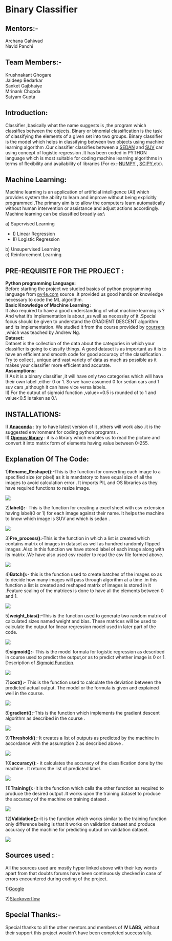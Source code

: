 # Binary  Classifier
## Mentors:- 
Archana Gahiwad\
Navid Panchi

##  Team Members:- 
Krushnakant Ghogare\
Jaideep Bedarkar             
Sanket Gajbhaiye\
Mrinank Chopda\
Satyam Gupta

## Introduction:
Classifier ,basically what the name suggests is ,the program which classifies between 
the objects. Binary or binomial classification is the task of classifying the elements of a given set into two groups. Binary classifier is the model which helps in classifying between two objects using machine learning algorithm .Our classifier classifies between a [SEDAN](https://www.cartrade.com/new-cars/sedan-cars/best-sedans-in-india) and [SUV](https://www.cartrade.com/new-cars/suv-cars/best-suvs-in-india) car using concept of logistic regression .It has been coded in PYTHON language which is most suitable for coding machine learning algorithms in terms of flexibility and availability of libraries (For ex:-[NUMPY](http://www.numpy.org/) ,   [SCIPY](https://www.scipy.org/),etc). 

## Machine Learning:
Machine learning is an application of  artificial intelligence (AI) which provides system the ability to learn and improve without being explicitly programmed .The primary aim is to allow the computers learn automatically without human intervention or assistance and adjust actions accordingly. Machine learning can be classified broadly  as:\

a) Supervised Learning
- I) Linear Regression
- II) Logistic Regression
                                            
b) Unsupervised Learning\
c) Reinforcement Learning

## PRE-REQUISITE FOR THE PROJECT :
**Python programming Language:**\
Before starting the project we studied basics of python programming language from 
[py4e.com](https://www.py4e.com/lessons) source .It provided us good hands on  knowledge necessary to code the ML algorithm.\
**Basic Knowledge of Machine Learning :**\
It also required to have a good understanding of what machine learning is ?
And what it’s implementation is about ,as well as necessity of it .Special focus
should be  given to understand the GRADIENT DESCENT algorithm and its implementation. We studied it from the course provided by [coursera](https://www.coursera.org/learn/machine-learning) ,which was teached by Andrew Ng.\
**Dataset:**\
Dataset is the  collection of the data about the categories in which your classifier
is going to classify things. A good dataset is as important  as  it is to have an efficient and smooth code for good accuracy of the classification . Try to collect , unique and vast variety of data as much as possible  as it makes your classifier more efficient and accurate.\
**Assumptions:**\
I) As it is a binary classifier ,it will have only two categories which will have their own label ,either 0 or 1.
So we have assumed 0 for sedan cars and 1 suv cars ,although it can have vice versa labels.\
II) For the output of sigmoid function ,value>=0.5 is rounded of to 1 and value<0.5 is taken as 0.\

## INSTALLATIONS:

I) **[Anaconda](https://anaconda.org/anaconda/python)**        :  try to have latest version of it ,others will work also .it is the suggested  environment for coding python programs .\
II) **[Opencv library](https://pypi.org/project/opencv-python/)** :   it is a library which enables us to read the picture                                      and convert  it into matrix form of  elements having  value between 0-255.  

 ## Explanation Of The Code:
 
1)**Rename_Reshape():**-This is the function for converting each image to a specified size (or   pixel) as it is mandatory to    have equal size of all the images  to avoid  calculation  error . It imports PIL and OS libraries as they have required       functions to resize image.


![](https://github.com/satyamgupta2708/binaryclassifier/blob/master/rename.png)

2)**label():**- This is the function for creating a excel sheet with csv extension having
                   label(0 or 1) for each image against their name. It helps the machine to 
                   know which image is SUV and which is sedan .
                   
![](https://github.com/satyamgupta2708/binaryclassifier/blob/master/csv.png)

3)**Pre_process():**-This is the function in which a list is created which contains matrix of images in dataset as well as hundred randomly flipped images .Also in this function we have stored label of each image along with its   matrix .We have also used csv reader to read the csv file formed above.   
                           
                        
                          
![](https://github.com/satyamgupta2708/binaryclassifier/blob/master/pre.png)   


4)**Batch():**- this is the function used to create batches of the images so as to decide how
                    many  images will pass through algorithm at a time .in this function a list is
                    created and reshaped matrix of images is stored in it .Feature scaling of the     matrices is done to have all the elements between 0 and 1.
                    
 ![](https://github.com/satyamgupta2708/binaryclassifier/blob/master/batch.png)
 
 5)**weight_bias():**-This is the function used to generate two random matrix of calculated
                             sizes named weight and bias. These matrices will be used to calculate 
                             the output for linear regression model used in later part of the code.

![](https://github.com/satyamgupta2708/binaryclassifier/blob/master/weight.png)

6)**sigmoid():**- This is the model formula for logistic regression as described in course
                       used to predict the output,or as to predict whether image is 0 or 1.
                      Description of [Sigmoid Function](https://en.wikipedia.org/wiki/Sigmoid_function).

 ![](https://github.com/satyamgupta2708/binaryclassifier/blob/master/sigmoid.png)  
 
 7)**cost():**- This is the function used to calculate the deviation between the predicted
      actual output. The model or the formula is given and explained well  in the  course. 
                 
 ![](https://github.com/satyamgupta2708/binaryclassifier/blob/master/cost.png)
 
 8)**gradient():**-This is the function which implements the gradient descent algorithm
                      as described in the course .
                      
 ![](https://github.com/satyamgupta2708/binaryclassifier/blob/master/gradient.png)
 
 9)**Threshold():**-It creates a list of outputs as predicted by the machine in accordance 
                        with the assumption 2 as described above .
          
 ![](https://github.com/satyamgupta2708/binaryclassifier/blob/master/threshold.png)                      
       
10)**accuracy()**:- it calculates the accuracy of the classification done by the machine .
                         It returns the list of predicted label.
 
 ![](https://github.com/satyamgupta2708/binaryclassifier/blob/master/accuracy.png)
 
11)**Training():**-It is the function which calls the other function as required to produce the 
   desired output .It works upon the training dataset to produce the accuracy of the machine on training dataset . 
                  
![](https://github.com/satyamgupta2708/binaryclassifier/blob/master/training.png)


12)**Validation():**-it is the function which works similar to the training function only
                          difference being is that it works on validation dataset and produce 
                          accuracy of the machine for predicting output on validation dataset. 

![](https://github.com/satyamgupta2708/binaryclassifier/blob/master/validation.png)

## Sources used :
All the sources used are mostly hyper linked above with their key words apart from that 
doubts forums have been continuously checked in case of errors encountered during coding of the project.

1)[Google](https://www.google.com/)

2)[Stackoverflow](https://stackoverflow.com/)

## Special Thanks:-
Special thanks to all the other mentors and members of **IV LABS**, without their support 
this project wouldn’t have been completed successfully.




 
